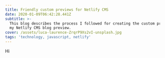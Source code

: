 ```yaml
---
title: Friendly custom previews for Netlify CMS
date: 2020-01-09T06:42:28.441Z
subtitle: >-
  This blog describes the process I followed for creating the custom preview for
  my Netlify CMS blog preview.
cover: /assets/luca-laurence-ZrqrP9Xs2vI-unsplash.jpg
tags: 'technology, javascript, netlify'
---
```

Hi
